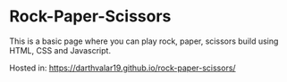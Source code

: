 # Rock-Paper-Scissors
This is a basic page where you can play rock, paper, scissors build using HTML, CSS and Javascript.

Hosted in: https://darthvalar19.github.io/rock-paper-scissors/
